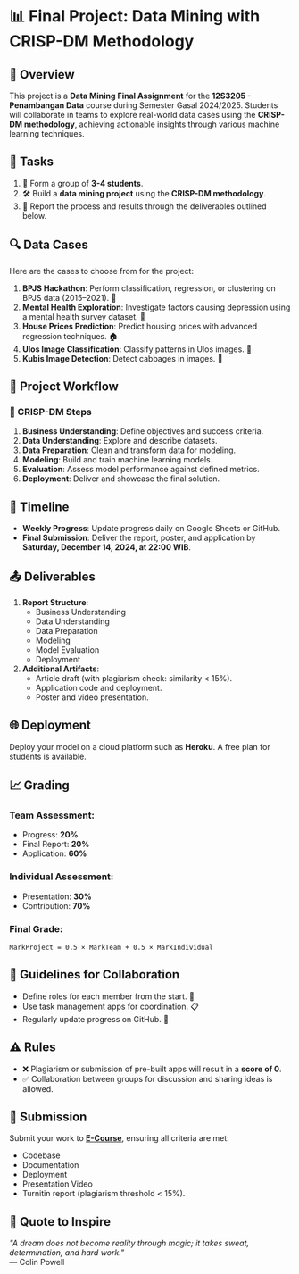 
# 📊 Final Project: Data Mining with CRISP-DM Methodology

## 🌟 Overview
This project is a **Data Mining Final Assignment** for the **12S3205 - Penambangan Data** course during Semester Gasal 2024/2025. Students will collaborate in teams to explore real-world data cases using the **CRISP-DM methodology**, achieving actionable insights through various machine learning techniques.

## 📝 Tasks
1. 👥 Form a group of **3-4 students**.
2. 🛠️ Build a **data mining project** using the **CRISP-DM methodology**.
3. 📄 Report the process and results through the deliverables outlined below.

## 🔍 Data Cases
Here are the cases to choose from for the project:
1. **BPJS Hackathon**: Perform classification, regression, or clustering on BPJS data (2015–2021). 🎯
2. **Mental Health Exploration**: Investigate factors causing depression using a mental health survey dataset. 🧠
3. **House Prices Prediction**: Predict housing prices with advanced regression techniques. 🏠
4. **Ulos Image Classification**: Classify patterns in Ulos images. 🧵
5. **Kubis Image Detection**: Detect cabbages in images. 🥬

## 🚀 Project Workflow
### 📌 CRISP-DM Steps
1. **Business Understanding**: Define objectives and success criteria.
2. **Data Understanding**: Explore and describe datasets.
3. **Data Preparation**: Clean and transform data for modeling.
4. **Modeling**: Build and train machine learning models.
5. **Evaluation**: Assess model performance against defined metrics.
6. **Deployment**: Deliver and showcase the final solution.

## 📅 Timeline
- **Weekly Progress**: Update progress daily on Google Sheets or GitHub.
- **Final Submission**: Deliver the report, poster, and application by **Saturday, December 14, 2024, at 22:00 WIB**.

## 📤 Deliverables
1. **Report Structure**:
   - Business Understanding
   - Data Understanding
   - Data Preparation
   - Modeling
   - Model Evaluation
   - Deployment
2. **Additional Artifacts**:
   - Article draft (with plagiarism check: similarity < 15%).
   - Application code and deployment.
   - Poster and video presentation.

## 🌐 Deployment
Deploy your model on a cloud platform such as **Heroku**. A free plan for students is available.

## 📈 Grading
### Team Assessment:
- Progress: **20%**
- Final Report: **20%**
- Application: **60%**

### Individual Assessment:
- Presentation: **30%**
- Contribution: **70%**

### Final Grade:
`MarkProject = 0.5 × MarkTeam + 0.5 × MarkIndividual`

## 🤝 Guidelines for Collaboration
- Define roles for each member from the start. 👥
- Use task management apps for coordination. 📋
- Regularly update progress on GitHub. 📂

## ⚠️ Rules
- ❌ Plagiarism or submission of pre-built apps will result in a **score of 0**.
- ✅ Collaboration between groups for discussion and sharing ideas is allowed.

## 📜 Submission
Submit your work to **[E-Course](https://ecourse.del.ac.id)**, ensuring all criteria are met:
- Codebase
- Documentation
- Deployment
- Presentation Video
- Turnitin report (plagiarism threshold < 15%).

## 📌 Quote to Inspire
*"A dream does not become reality through magic; it takes sweat, determination, and hard work."*  
— Colin Powell
